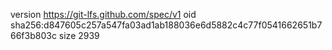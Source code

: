 version https://git-lfs.github.com/spec/v1
oid sha256:d847605c257a547fa03ad1ab188036e6d5882c4c77f0541662651b766f3b803c
size 2939
